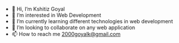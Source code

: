 - 👋 Hi, I’m Kshitiz Goyal
- 👀 I’m interested in Web Development
- 🌱 I’m currently learning different technologies in web development
- 💞️ I’m looking to collaborate on any web application
- 📫 How to reach me 2000goyalk@gmail.com

<!---
Kshitiz0601/Kshitiz0601 is a ✨ special ✨ repository because its `README.md` (this file) appears on your GitHub profile.
You can click the Preview link to take a look at your changes.
--->
